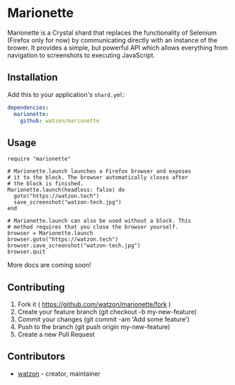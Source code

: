 # Marionette

Marionette is a Crystal shard that replaces the functionality of Selenium (Firefox only for now) by communicating directly with an instance of the brower. It provides a simple, but powerful API which allows everything from navigation to screenshots to executing JavaScript.

## Installation

Add this to your application's `shard.yml`:

```yaml
dependencies:
  marionette:
    github: watzon/marionette
```

## Usage

```crystal
require "marionette"

# Marionette.launch launches a Firefox browser and exposes
# it to the block. The browser automatically closes after
# the block is finished.
Marionette.launch(headless: false) do
  goto("https://watzon.tech")
  save_screenshot("watzon-tech.jpg")
end

# Marionette.launch can also be used without a block. This
# method requires that you close the browser yourself.
browser = Marionette.launch
browser.goto("https://watzon.tech")
browser.save_screenshot("watzon-tech.jpg")
browser.quit
```

More docs are coming soon!

## Contributing

1. Fork it ( https://github.com/watzon/marionette/fork )
2. Create your feature branch (git checkout -b my-new-feature)
3. Commit your changes (git commit -am 'Add some feature')
4. Push to the branch (git push origin my-new-feature)
5. Create a new Pull Request

## Contributors

- [watzon](https://github.com/watzon)  - creator, maintainer
